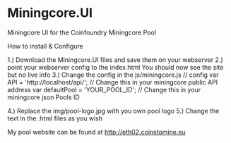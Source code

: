 # Miningcore.UI
Miningcore UI for the Coinfoundry Miningcore Pool

How to install & Configure

1.) Download the Miningcore.UI files and save them on your webserver
2.) point your webserver config to the index.html
    You should now see the site but no live info
3.) Change the config in the js/miningcore.js
    // config
    var API = 'http://localhost/api/'; // Change this in your miningcore public API address 
    var defaultPool = 'YOUR_POOL_ID';  // Change this in your miningcore json Pools ID

4.) Replace the img/pool-logo.jpg with you own pool logo
5.) Change the text in the .html files as you wish


My pool website can be found at http://eth02.coinstomine.eu


